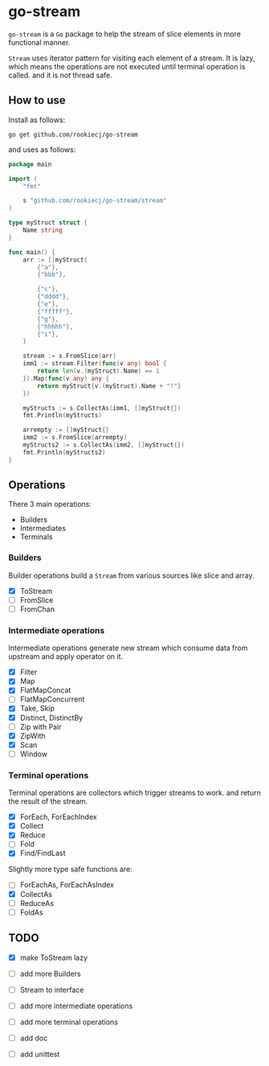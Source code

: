 # go-stream

`go-stream` is a `Go` package to help the stream of slice elements in more functional manner.

`Stream` uses iterator pattern for visiting each element of a stream.
It is lazy, which means the operations are not executed until terminal operation is called.
and it is not thread safe.

## How to use

Install as follows:
```
go get github.com/rookiecj/go-stream
```

and uses as follows:
```go
package main 

import (
	"fmt"

	s "github.com/rookiecj/go-stream/stream"
)

type myStruct struct {
	Name string
}

func main() {
	arr := []myStruct{
		{"a"},
		{"bbb"},

		{"c"},
		{"dddd"},
		{"e"},
		{"fffff"},
		{"g"},
		{"hhhhh"},
		{"i"},
	}

	stream := s.FromSlice(arr)
	imm1 := stream.Filter(func(v any) bool {
		return len(v.(myStruct).Name) == 1
	}).Map(func(v any) any {
		return myStruct{v.(myStruct).Name + "!"}
	})

	myStructs := s.CollectAs(imm1, []myStruct{})
	fmt.Println(myStructs)

	arrempty := []myStruct{}
	imm2 := s.FromSlice(arrempty)
	myStructs2 := s.CollectAs(imm2, []myStruct{})
	fmt.Println(myStructs2)
}

```

## Operations

There 3 main operations:

- Builders
- Intermediates
- Terminals

### Builders

Builder operations build a `Stream` from various sources like slice and array.

- [X] ToStream
- [ ] FromSlice 
- [ ] FromChan

### Intermediate operations

Intermediate operations generate new stream which consume data from upstream and apply operator on it.

- [X] Filter
- [x] Map
- [x] FlatMapConcat
- [ ] FlatMapConcurrent
- [X] Take, Skip
- [X] Distinct, DistinctBy
- [ ] Zip with Pair 
- [X] ZipWith
- [X] Scan
- [ ] Window

### Terminal operations

Terminal operations are collectors which trigger streams to work. and return the result of the stream.

- [X] ForEach, ForEachIndex
- [X] Collect
- [X] Reduce
- [ ] Fold
- [X] Find/FindLast

Slightly more type safe functions are:
- [ ] ForEachAs, ForEachAsIndex
- [X] CollectAs
- [ ] ReduceAs
- [ ] FoldAs

## TODO

- [X] make ToStream lazy
- [ ] add more Builders 
- [ ] Stream to interface
- [ ] add more intermediate operations
- [ ] add more terminal operations
- [ ] add doc
- [ ] add unittest

